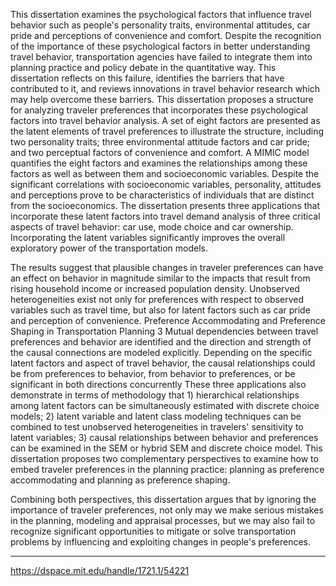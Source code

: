 This dissertation examines the psychological factors that influence travel behavior such as people's personality traits, environmental attitudes, car pride and perceptions of convenience and comfort. Despite the recognition of the importance of these psychological factors in better understanding travel behavior, transportation agencies have failed to integrate them into planning practice and policy debate in the quantitative way. This dissertation reflects on this failure, identifies the barriers that have contributed to it, and reviews innovations in travel behavior research which may help overcome these barriers. This dissertation proposes a structure for analyzing traveler preferences that incorporates these psychological factors into travel behavior analysis. A set of eight factors are presented as the latent elements of travel preferences to illustrate the structure, including two personality traits; three environmental attitude factors and car pride; and two perceptual factors of convenience and comfort. A MIMIC model quantifies the eight factors and examines the relationships among these factors as well as between them and socioeconomic variables. Despite the significant correlations with socioeconomic variables, personality, attitudes and perceptions prove to be characteristics of individuals that are distinct from the socioeconomics. The dissertation presents three applications that incorporate these latent factors into travel demand analysis of three critical aspects of travel behavior: car use, mode choice and car ownership. Incorporating the latent variables significantly improves the overall exploratory power of the transportation models.

The results suggest that plausible changes in traveler preferences can have an effect on behavior in magnitude similar to the impacts that result from rising household income or increased population density. Unobserved heterogeneities exist not only for preferences with respect to observed variables such as travel time, but also for latent factors such as car pride and perception of convenience. Preference Accommodating and Preference Shaping in Transportation Planning 3 Mutual dependencies between travel preferences and behavior are identified and the direction and strength of the causal connections are modeled explicitly. Depending on the specific latent factors and aspect of travel behavior, the causal relationships could be from preferences to behavior, from behavior to preferences, or be significant in both directions concurrently These three applications also demonstrate in terms of methodology that 1) hierarchical relationships among latent factors can be simultaneously estimated with discrete choice models; 2) latent variable and latent class modeling techniques can be combined to test unobserved heterogeneities in travelers' sensitivity to latent variables; 3) causal relationships between behavior and preferences can be examined in the SEM or hybrid SEM and discrete choice model. This dissertation proposes two complementary perspectives to examine how to embed traveler preferences in the planning practice: planning as preference accommodating and planning as preference shaping.
 
Combining both perspectives, this dissertation argues that by ignoring the importance of traveler preferences, not only may we make serious mistakes in the planning, modeling and appraisal processes, but we may also fail to recognize significant opportunities to mitigate or solve transportation problems by influencing and exploiting changes in people's preferences.

---
https://dspace.mit.edu/handle/1721.1/54221

